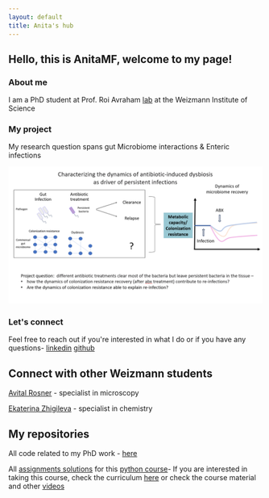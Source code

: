 ```yaml
---
layout: default
title: Anita's hub
---
```


## Hello, this is AnitaMF, welcome to my page!
### About me 
I am a PhD student at Prof. Roi Avraham [lab](https://www.weizmann.ac.il/dept/irb/avraham/avraham-lab-homepage) at the Weizmann Institute of Science 

### My project 
My research question spans gut Microbiome interactions & Enteric infections

![](/projectQuestion.PNG)

### Let's connect 
Feel free to reach out if you're interested in what I do or if you have any questions- [linkedin](https://www.linkedin.com/in/ana-mejia-fleisacher-546113290/) [github](https://github.com/AnitaMF/AnitaMF.github.io/)

## Connect with other Weizmann students 
[Avital Rosner](https://avitalrosner.github.io/) - specialist in microscopy 

[Ekaterina Zhigileva](https://katyazhi.github.io/) - specialist in chemistry 

## My repositories 
All code related to my PhD work - [here](https://github.com/AnitaMF/AnitaMF.github.io/)

All [assignments solutions](https://github.com/AnitaMF/python_assignments.github.io/) for this [python course](https://github.com/szabgab/wis-python-course-2024-04?tab=readme-ov-file/)- If you are interested in taking this course, check the curriculum [here](https://erez.weizmann.ac.il/apx/f?p=186:30:::NO::pid,pprev:14800,14473/) or check the course material and other [videos](https://www.youtube.com/@CodeMaven) 



